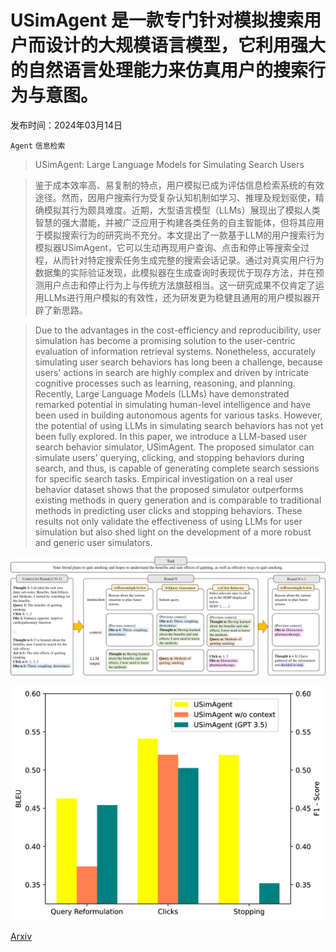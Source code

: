 # USimAgent 是一款专门针对模拟搜索用户而设计的大规模语言模型，它利用强大的自然语言处理能力来仿真用户的搜索行为与意图。

发布时间：2024年03月14日

`Agent` `信息检索`

> USimAgent: Large Language Models for Simulating Search Users

> 鉴于成本效率高、易复制的特点，用户模拟已成为评估信息检索系统的有效途径。然而，因用户搜索行为受复杂认知机制如学习、推理及规划驱使，精确模拟其行为颇具难度。近期，大型语言模型（LLMs）展现出了模拟人类智慧的强大潜能，并被广泛应用于构建各类任务的自主智能体，但将其应用于模拟搜索行为的研究尚不充分。本文提出了一款基于LLM的用户搜索行为模拟器USimAgent，它可以生动再现用户查询、点击和停止等搜索全过程，从而针对特定搜索任务生成完整的搜索会话记录。通过对真实用户行为数据集的实际验证发现，此模拟器在生成查询时表现优于现存方法，并在预测用户点击和停止行为上与传统方法旗鼓相当。这一研究成果不仅肯定了运用LLMs进行用户模拟的有效性，还为研发更为稳健且通用的用户模拟器开辟了新思路。

> Due to the advantages in the cost-efficiency and reproducibility, user simulation has become a promising solution to the user-centric evaluation of information retrieval systems. Nonetheless, accurately simulating user search behaviors has long been a challenge, because users' actions in search are highly complex and driven by intricate cognitive processes such as learning, reasoning, and planning. Recently, Large Language Models (LLMs) have demonstrated remarked potential in simulating human-level intelligence and have been used in building autonomous agents for various tasks. However, the potential of using LLMs in simulating search behaviors has not yet been fully explored. In this paper, we introduce a LLM-based user search behavior simulator, USimAgent. The proposed simulator can simulate users' querying, clicking, and stopping behaviors during search, and thus, is capable of generating complete search sessions for specific search tasks. Empirical investigation on a real user behavior dataset shows that the proposed simulator outperforms existing methods in query generation and is comparable to traditional methods in predicting user clicks and stopping behaviors. These results not only validate the effectiveness of using LLMs for user simulation but also shed light on the development of a more robust and generic user simulators.

![USimAgent 是一款专门针对模拟搜索用户而设计的大规模语言模型，它利用强大的自然语言处理能力来仿真用户的搜索行为与意图。](../../../paper_images/2403.09142/x1.png)

![USimAgent 是一款专门针对模拟搜索用户而设计的大规模语言模型，它利用强大的自然语言处理能力来仿真用户的搜索行为与意图。](../../../paper_images/2403.09142/x2.png)

[Arxiv](https://arxiv.org/abs/2403.09142)